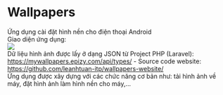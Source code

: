 # Wallpapers
 Ứng dụng cài đặt hình nền cho điện thoại Android <br>
 Giao diện ứng dụng: <br>
 <img src="https://user-images.githubusercontent.com/66792742/87222140-924ba680-c39b-11ea-8219-7d91b60d3e48.jpg"> <br>
 Dữ liệu hình ảnh được lấy ở dạng JSON từ Project PHP (Laravel): https://mywallpapers.epizy.com/api/types/ - Source code website: https://github.com/leanhtuan-itp/wallpapers-website/ <br>
 Ứng dụng được xây dựng với các chức năng cơ bản như: tải hình ảnh về máy, đặt hình ảnh làm hình nền cho máy,...
